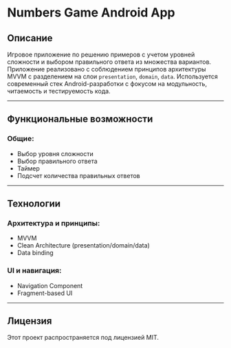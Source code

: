 # Numbers Game Android App

## Описание

Игровое приложение по решению примеров с учетом уровней сложности и выбором правильного ответа из множества вариантов.
Приложение реализовано с соблюдением принципов архитектуры MVVM с разделением на слои `presentation`, `domain`, `data`. Используется современный стек Android-разработки с фокусом на модульность, читаемость и тестируемость кода.

---

## Функциональные возможности

### Общие:
- Выбор уровня сложности
- Выбор правильного ответа
- Таймер
- Подсчет количества правильных ответов
---

## Технологии

### Архитектура и принципы:
- MVVM
- Clean Architecture (presentation/domain/data)
- Data binding

### UI и навигация:
- Navigation Component
- Fragment-based UI
---

## Лицензия

Этот проект распространяется под лицензией MIT.
